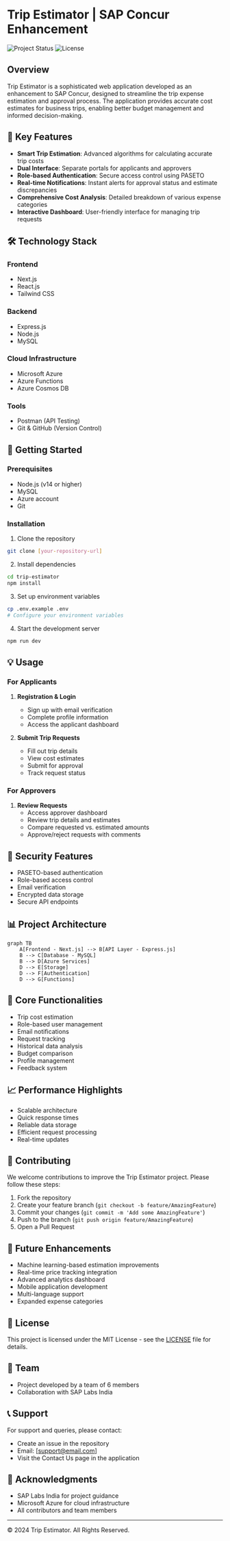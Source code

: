 # Trip Estimator | SAP Concur Enhancement

![Project Status](https://img.shields.io/badge/status-completed-success)
![License](https://img.shields.io/badge/license-MIT-blue)

## Overview
Trip Estimator is a sophisticated web application developed as an enhancement to SAP Concur, designed to streamline the trip expense estimation and approval process. The application provides accurate cost estimates for business trips, enabling better budget management and informed decision-making.

## 🌟 Key Features
- **Smart Trip Estimation**: Advanced algorithms for calculating accurate trip costs
- **Dual Interface**: Separate portals for applicants and approvers
- **Role-based Authentication**: Secure access control using PASETO
- **Real-time Notifications**: Instant alerts for approval status and estimate discrepancies
- **Comprehensive Cost Analysis**: Detailed breakdown of various expense categories
- **Interactive Dashboard**: User-friendly interface for managing trip requests

## 🛠️ Technology Stack
### Frontend
- Next.js
- React.js
- Tailwind CSS

### Backend
- Express.js
- Node.js
- MySQL

### Cloud Infrastructure
- Microsoft Azure
- Azure Functions
- Azure Cosmos DB

### Tools
- Postman (API Testing)
- Git & GitHub (Version Control)

## 🚀 Getting Started

### Prerequisites
- Node.js (v14 or higher)
- MySQL
- Azure account
- Git

### Installation
1. Clone the repository
```bash
git clone [your-repository-url]
```

2. Install dependencies
```bash
cd trip-estimator
npm install
```

3. Set up environment variables
```bash
cp .env.example .env
# Configure your environment variables
```

4. Start the development server
```bash
npm run dev
```

## 💡 Usage

### For Applicants
1. **Registration & Login**
   - Sign up with email verification
   - Complete profile information
   - Access the applicant dashboard

2. **Submit Trip Requests**
   - Fill out trip details
   - View cost estimates
   - Submit for approval
   - Track request status

### For Approvers
1. **Review Requests**
   - Access approver dashboard
   - Review trip details and estimates
   - Compare requested vs. estimated amounts
   - Approve/reject requests with comments

## 🔐 Security Features
- PASETO-based authentication
- Role-based access control
- Email verification
- Encrypted data storage
- Secure API endpoints

## 📊 Project Architecture

```mermaid
graph TB
    A[Frontend - Next.js] --> B[API Layer - Express.js]
    B --> C[Database - MySQL]
    B --> D[Azure Services]
    D --> E[Storage]
    D --> F[Authentication]
    D --> G[Functions]
```

## 🎯 Core Functionalities
- Trip cost estimation
- Role-based user management
- Email notifications
- Request tracking
- Historical data analysis
- Budget comparison
- Profile management
- Feedback system

## 📈 Performance Highlights
- Scalable architecture
- Quick response times
- Reliable data storage
- Efficient request processing
- Real-time updates

## 🤝 Contributing
We welcome contributions to improve the Trip Estimator project. Please follow these steps:

1. Fork the repository
2. Create your feature branch (`git checkout -b feature/AmazingFeature`)
3. Commit your changes (`git commit -m 'Add some AmazingFeature'`)
4. Push to the branch (`git push origin feature/AmazingFeature`)
5. Open a Pull Request

## 🔄 Future Enhancements
- Machine learning-based estimation improvements
- Real-time price tracking integration
- Advanced analytics dashboard
- Mobile application development
- Multi-language support
- Expanded expense categories

## 📝 License
This project is licensed under the MIT License - see the [LICENSE](LICENSE) file for details.

## 👥 Team
- Project developed by a team of 6 members
- Collaboration with SAP Labs India

## 📞 Support
For support and queries, please contact:
- Create an issue in the repository
- Email: [support@email.com]
- Visit the Contact Us page in the application

## 🙏 Acknowledgments
- SAP Labs India for project guidance
- Microsoft Azure for cloud infrastructure
- All contributors and team members

---
© 2024 Trip Estimator. All Rights Reserved.
